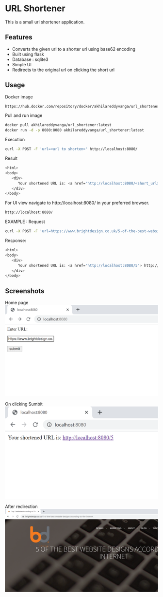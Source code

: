 # URL Shortener

This is a small url shortener application.

## Features

- Converts the given url to a shorter url using base62 encoding 
- Built using flask
- Database : sqlite3
- Simple UI
- Redirects to the original url on clicking the short url

## Usage
Docker image

```sh
https://hub.docker.com/repository/docker/akhilareddyvanga/url_shortener
```

Pull and run image

```sh
docker pull akhilareddyvanga/url_shortener:latest
docker run -d -p 8080:8080 akhilareddyvanga/url_shortener:latest
```

Execution
```sh
curl -X POST -F 'url=<url to shorten>' http://localhost:8080/
```
Result
```sh
<html>
<body>
   <div>
      Your shortened URL is: <a href="http://localhost:8080/<short_url>"> http://localhost:8080/<short_url></a>
   </div>
</body>

```
For UI view navigate to http://localhost:8080/ in your preferred browser.

```sh
http://localhost:8080/
```
EXAMPLE :
Request
```sh
curl -X POST -F 'url=https://www.brightdesign.co.uk/5-of-the-best-website-designs-according-to-the-internet' http://localhost:8080/
```
Response:
```sh
<html>
<body>
   <div>
      Your shortened URL is: <a href="http://localhost:8080/5"> http://localhost:8080/5</a>
   </div>
</body>
```
## Screenshots
Home page
![Screenshot](Screenshots/1.PNG)

On clicking Sumbit
![Screenshot](Screenshots/2.PNG)

After redirection
![Screenshot](Screenshots/3.PNG)





